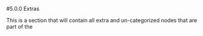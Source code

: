 #5.0.0 Extras

This is a section that will contain all extra and un-categorized nodes that are part of the 
